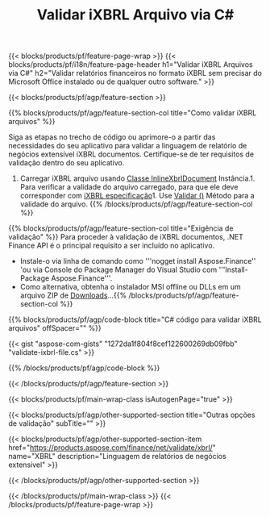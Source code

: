 ﻿---
title: Validar iXBRL Arquivo via C#
description: Código de amostra para iXBRL validação de arquivo. Use API código de exemplo para validar arquivos em lote iXBRL em aplicativos baseados em .NET. 
url: /pt/net/validate/ixbrl/
family: finance
platformtag: net
feature: validate
informat: iXBRL
outformat: 
otherformats: 
---
{{< blocks/products/pf/feature-page-wrap >}}
{{< blocks/products/pf/i18n/feature-page-header h1="Validar iXBRL Arquivos via C#" h2="Validar relatórios financeiros no formato iXBRL sem precisar do Microsoft Office instalado ou de qualquer outro software." >}}

{{< blocks/products/pf/agp/feature-section >}}

{{% blocks/products/pf/agp/feature-section-col title="Como validar iXBRL arquivos" %}}

Siga as etapas no trecho de código ou aprimore-o a partir das necessidades do seu aplicativo para validar a linguagem de relatório de negócios extensível iXBRL documentos. Certifique-se de ter requisitos de validação dentro do seu aplicativo.

1. Carregar iXBRL arquivo usando [Classe InlineXbrlDocument](https://apireference.aspose.com/finance/net/aspose.finance.xbrl.inline/inlinexbrldocument) Instância.1. Para verificar a validade do arquivo carregado, para que ele deve corresponder com [iXBRL especificação](http://www.xbrl.org/specification/inlinexbrl-part1/rec-2013-11-18/inlinexbrl-part1-rec-2013-11-18.html)1. Use [Validar ()](https://apireference.aspose.com/finance/net/aspose.finance.xbrl.inline/inlinexbrldocument/methods/validate) Método para a validade do arquivo.
{{% /blocks/products/pf/agp/feature-section-col %}}

{{% blocks/products/pf/agp/feature-section-col title="Exigência de validação" %}}
Para proceder à validação de iXBRL documentos, .NET Finance API é o principal requisito a ser incluído no aplicativo. 
- Instale-o via linha de comando como '''nogget install Aspose.Finance'' 'ou via Console do Package Manager do Visual Studio com '''Install-Package Aspose.Finance'''.
- Como alternativa, obtenha o instalador MSI offline ou DLLs em um arquivo ZIP de [Downloads](https://downloads.aspose.com/finance/net)...{{% /blocks/products/pf/agp/feature-section-col %}}

{{% blocks/products/pf/agp/code-block title="C# código para validar iXBRL arquivos" offSpacer="" %}}

{{< gist "aspose-com-gists" "1272da1f804f8cef122600269db09fbb" "validate-ixbrl-file.cs" >}}

{{% /blocks/products/pf/agp/code-block %}}

{{< /blocks/products/pf/agp/feature-section >}}

{{< blocks/products/pf/main-wrap-class isAutogenPage="true" >}}

{{< blocks/products/pf/agp/other-supported-section title="Outras opções de validação" subTitle="" >}}

{{< blocks/products/pf/agp/other-supported-section-item href="https://products.aspose.com/finance/net/validate/xbrl/" name="XBRL" description="Linguagem de relatórios de negócios extensível" >}}

{{< /blocks/products/pf/agp/other-supported-section >}}

{{< /blocks/products/pf/main-wrap-class >}}
{{< /blocks/products/pf/feature-page-wrap >}}